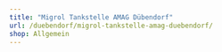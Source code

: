 ```yaml
---
title: "Migrol Tankstelle AMAG Dübendorf"
url: /duebendorf/migrol-tankstelle-amag-duebendorf/
shop: Allgemein
---
```

